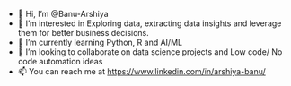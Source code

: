 - 👋 Hi, I’m @Banu-Arshiya
- 👀 I’m interested in Exploring data, extracting data insights and leverage them for better business decisions. 
- 🌱 I’m currently learning Python, R and AI/ML
- 💞️ I’m looking to collaborate on data science projects and Low code/ No code automation ideas
- 📫 You can reach me at https://www.linkedin.com/in/arshiya-banu/

<!---
Banu-Arshiya/Banu-Arshiya is a ✨ special ✨ repository because its `README.md` (this file) appears on your GitHub profile.
You can click the Preview link to take a look at your changes.
--->
